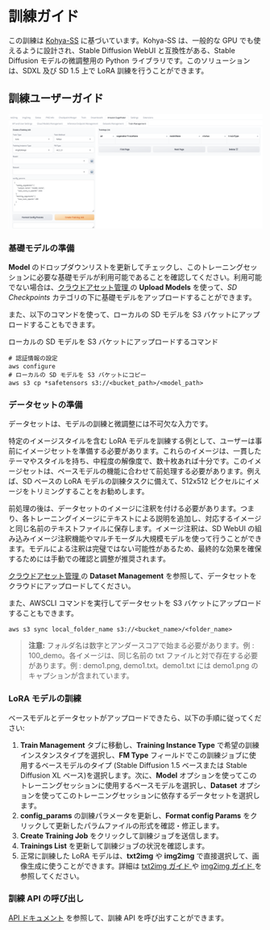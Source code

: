 # 訓練ガイド

この訓練は [Kohya-SS](https://github.com/kohya-ss/sd-scripts) に基づいています。Kohya-SS は、一般的な GPU でも使えるように設計され、Stable Diffusion WebUI と互換性がある、Stable Diffusion モデルの微調整用の Python ライブラリです。このソリューションは、SDXL 及び SD 1.5 上で LoRA 訓練を行うことができます。

## 訓練ユーザーガイド
![Kohya Training](../images/Kohya_training.png) 

### 基礎モデルの準備
**Model** のドロップダウンリストを更新してチェックし、このトレーニングセッションに必要な基礎モデルが利用可能であることを確認してください。利用可能でない場合は、[クラウドアセット管理 ](./CloudAssetsManage.md) の **Upload Models** を使って、*SD Checkpoints* カテゴリの下に基礎モデルをアップロードすることができます。

また、以下のコマンドを使って、ローカルの SD モデルを S3 バケットにアップロードすることもできます。

ローカルの SD モデルを S3 バケットにアップロードするコマンド
``` 
# 認証情報の設定
aws configure 
# ローカルの SD モデルを S3 バケットにコピー
aws s3 cp *safetensors s3://<bucket_path>/<model_path> 
``` 

### データセットの準備
データセットは、モデルの訓練と微調整には不可欠な入力です。

特定のイメージスタイルを含む LoRA モデルを訓練する例として、ユーザーは事前にイメージセットを準備する必要があります。これらのイメージは、一貫したテーマやスタイルを持ち、中程度の解像度で、数十枚あれば十分です。このイメージセットは、ベースモデルの機能に合わせて前処理する必要があります。例えば、SD ベースの LoRA モデルの訓練タスクに備えて、512x512 ピクセルにイメージをトリミングすることをお勧めします。

前処理の後は、データセットのイメージに注釈を付ける必要があります。つまり、各トレーニングイメージにテキストによる説明を追加し、対応するイメージと同じ名前のテキストファイルに保存します。イメージ注釈は、SD WebUI の組み込みイメージ注釈機能やマルチモーダル大規模モデルを使って行うことができます。モデルによる注釈は完璧ではない可能性があるため、最終的な効果を確保するためには手動での確認と調整が推奨されます。

[クラウドアセット管理 ](./CloudAssetsManage.md) の **Dataset Management** を参照して、データセットをクラウドにアップロードしてください。

また、AWSCLI コマンドを実行してデータセットを S3 バケットにアップロードすることもできます。
``` 
aws s3 sync local_folder_name s3://<bucket_name>/<folder_name> 
``` 

> **注意:** フォルダ名は数字とアンダースコアで始まる必要があります。例 : 100_demo。各イメージは、同じ名前の txt ファイルと対で存在する必要があります。例 : demo1.png, demo1.txt。demo1.txt には demo1.png のキャプションが含まれています。

### LoRA モデルの訓練
ベースモデルとデータセットがアップロードできたら、以下の手順に従ってください:
1. **Train Management** タブに移動し、**Training Instance Type** で希望の訓練インスタンスタイプを選択し、**FM Type** フィールドでこの訓練ジョブに使用するベースモデルのタイプ (Stable Diffusion 1.5 ベースまたは Stable Diffusion XL ベース)を選択します。次に、**Model** オプションを使ってこのトレーニングセッションに使用するベースモデルを選択し、**Dataset** オプションを使ってこのトレーニングセッションに依存するデータセットを選択します。
2. **config_params** の訓練パラメータを更新し、**Format config Params** をクリックして更新したパラムファイルの形式を確認・修正します。
3. **Create Training Job** をクリックして訓練ジョブを送信します。
4. **Trainings List** を更新して訓練ジョブの状況を確認します。
5. 正常に訓練した LoRA モデルは、**txt2img** や **img2img** で直接選択して、画像生成に使うことができます。詳細は [txt2img ガイド ](./txt2img-guide.md) や [img2img ガイド ](./img2img-guide.md) を参照してください。

### 訓練 API の呼び出し

[API ドキュメント](https://awslabs.github.io/stable-diffusion-aws-extension/ja/developer-guide/api/1.5.0/) を参照して、訓練 API を呼び出すことができます。
